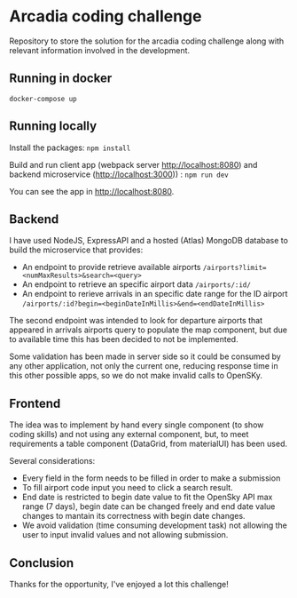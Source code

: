 # Arcadia coding challenge
Repository to store the solution for the arcadia coding challenge along with relevant information involved in the development.

## Running in docker
`docker-compose up`

## Running locally

Install the packages:
`npm install`

Build and run client app (webpack server [http://localhost:8080](http://localhost:8080)) and backend microservice ([http://localhost:3000](http://localhost:3000))) :
`npm run dev`

You can see the app in [http://localhost:8080](http://localhost:8080).

## Backend
I have used NodeJS, ExpressAPI and a hosted (Atlas) MongoDB database to build the microservice that provides:

- An endpoint to provide retrieve available airports `/airports?limit=<numMaxResults>&search=<query>`
- An endpoint to retrieve an specific airport data `/airports/:id/`
- An endpoint to rerieve arrivals in an specific date range for the ID airport `/airports/:id?begin=<beginDateInMillis>&end=<endDateInMillis>`

The second endpoint was intended to look for departure airports that appeared in arrivals airports query to populate the map component, but due to available time this has been decided to not be implemented.

Some validation has been made in server side so it could be consumed by any other application, not only the current one, reducing response time in this other possible apps, so we do not make invalid calls to OpenSKy.

## Frontend
The idea was to implement by hand every single component (to show coding skills) and not using any external component, but, to meet requirements a table component (DataGrid, from materialUI) has been used.

Several considerations:
- Every field in the form needs to be filled in order to make a submission
- To fill airport code input you need to click a search result.
- End date is restricted to begin date value to fit the OpenSky API max range (7 days), begin date can be changed freely and end date value changes to mantain its correctness with begin date changes. 
- We avoid validation (time consuming development task) not allowing the user to input invalid values and not allowing submission.

## Conclusion
Thanks for the opportunity, I've enjoyed a lot this challenge!
